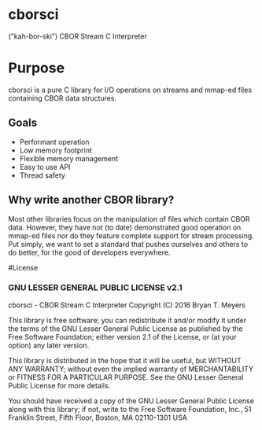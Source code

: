 # cborsci
("kah-bor-ski") CBOR Stream C Interpreter

# Purpose

cborsci is a pure C library for I/O operations on streams and mmap-ed files 
containing CBOR data structures. 

## Goals

* Performant operation
* Low memory footprint
* Flexible memory management
* Easy to use API
* Thread safety

## Why write another CBOR library?

Most other libraries focus on the manipulation of files which contain CBOR data.
However, they have not (to date) demonstrated good operation on mmap-ed files
nor do they feature complete support for stream processing. Put simply, we want
to set a standard that pushes ourselves and others to do better, for the good
of developers everywhere.

#License

### GNU LESSER GENERAL PUBLIC LICENSE v2.1

cborsci - CBOR Stream C Interpreter
Copyright (C) 2016 Bryan T. Meyers

This library is free software; you can redistribute it and/or
modify it under the terms of the GNU Lesser General Public
License as published by the Free Software Foundation; either
version 2.1 of the License, or (at your option) any later version.

This library is distributed in the hope that it will be useful,
but WITHOUT ANY WARRANTY; without even the implied warranty of
MERCHANTABILITY or FITNESS FOR A PARTICULAR PURPOSE.  See the GNU
Lesser General Public License for more details.

You should have received a copy of the GNU Lesser General Public
License along with this library; if not, write to the Free Software
Foundation, Inc., 51 Franklin Street, Fifth Floor, Boston, MA  02110-1301  USA
